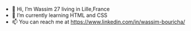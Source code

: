 - 👋 Hi, I’m Wassim 27 living in Lille,France
- 🌱 I’m currently learning HTML and CSS
- 📫 You can reach me at https://www.linkedin.com/in/wassim-bouricha/



<!---
wassimouricha/wassimouricha is a ✨ special ✨ repository because its `README.md` (this file) appears on your GitHub profile.
You can click the Preview link to take a look at your changes.
--->
